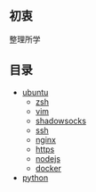
## 初衷
整理所学

## 目录
- [ubuntu](ubuntu.md)
  - [zsh](zsh.md)
  - [vim](vim.md)
  - [shadowsocks](shadowsocks.md)
  - [ssh](ssh.md)
  - [nginx](nginx.md)
  - [https](https.md)
  - [nodejs](nodejs.md)
  - [docker](docker.md)
- [python]()
